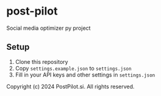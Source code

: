 # post-pilot
Social media optimizer py project

## Setup

1. Clone this repository
2. Copy `settings.example.json` to `settings.json`
3. Fill in your API keys and other settings in `settings.json`

Copyright (c) 2024 PostPilot.si. All rights reserved.
